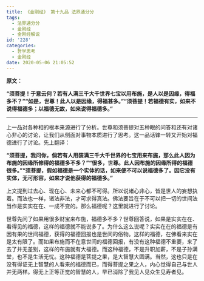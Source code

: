 ```yaml
---
title: 《金刚经》 第十九品 法界通分分
tags:
  - 法界通分分
  - 金刚经
  - 金刚经解说
id: '228'
categories:
  - 哲学思考
  - 金刚经
date: 2020-05-06 21:05:52
---
```


**原文：**

**“须菩提！于意云何？若有人满三千大千世界七宝以用布施，是人以是因缘，得福多不？”“如是，世尊！此人以是因缘，得福甚多。”“须菩提！若福德有实，如来不说得福德多；以福德无故，如来说得福德多。”**
<!-- more -->
* * *

上一品对各种相的根本来源进行了分析。世尊和须菩提对五种眼的问答和还有对诸心非心的讨论，让我们从侧面对事物本质进行了思考。这一品话锋一转又开始对福德进行了讨论。先上翻译：

**“须菩提，我问你，倘若有人用装满三千大千世界的七宝用来布施，那么此人因为布施的因缘所修得的福德多不多？”“很多，世尊。此人因布施的因缘所得的福德很多。”“须菩提，假如福德是一个实体的话，如来便不可以说福德多了。因它没有实体，无可形容，如来才说他获得的福德多。”**

上文提到过去心、现在心、未来心都不可得。所以说诸心非心，皆是世人的妄想执着。而法也一样，诸法非法，才可求得真法。佛法要旨在于不可以把一切的世间法当作是实实在在、一成不变的。那么福德呢？这里就进行了讨论。

世尊先问了如果用很多财宝来布施，福德多不多？世尊回答说，如果是实实在在、看得见的福德，这样的福德就不能说多了。为什么这么说呢？实实在在的福德是有因有果的世间福德，获得的福德回报也是世间的俗物。这样的福德，在佛看来实在是太有限了。而如果布施而不在意世间的福德回报，有没有这种福德不重要，来了去了并无差别，这样的布施就有大福德。而这种福德，不是升职加薪，不是子孙满堂，也不是生活无忧。这种福德是菩提之果，是大智慧大圆满。当然，这也只是在没有得证无上智慧的人看来的福德而已，而得菩提之果之人，内心觉得自己与世人并无两样。得无上正等正觉的智慧的人，早已消除了我见人见众生见寿者见。
